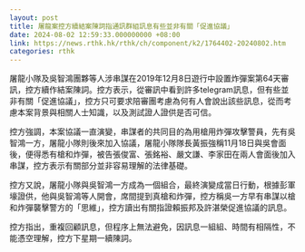 ```yaml
---
layout: post
title: 屠龍案控方續結案陳詞指通訊群組訊息有些並非有關「促進協議」
date: 2024-08-02 12:59:33.000000000 +08:00
link: https://news.rthk.hk/rthk/ch/component/k2/1764402-20240802.htm
categories: rthk
---
```


屠龍小隊及吳智鴻團夥等人涉串謀在2019年12月8日遊行中設置炸彈案第64天審訊，控方續作結案陳詞。控方表示，從審訊中看到許多telegram訊息，但有些並非有關「促進協議」，控方只可要求陪審團考慮為何有人會說出該些訊息，從而考慮本案背景與相關人士知識，以及測試證人證供是否可信。

控方強調，本案協議一直演變，串謀者的共同目的為用槍用炸彈攻擊警員，先有吳智鴻一方，屠龍小隊則後來加入協議，屠龍小隊隊長黃振強稱11月18日與吳會面後，便得悉有槍和炸彈，被告張俊富、張銘裕、嚴文謙、李家田在兩人會面後加入串謀，控方表示有關部分並非容易理解的法律基礎。

控方又說，屠龍小隊與吳智鴻一方成為一個組合，最終演變成當日行動，根據彭軍壕證供，他與吳智鴻等人開會，席間提到真槍和炸彈，控方稱吳一方早有串謀以槍和炸彈襲擊警方的「思維」，控方讀出有關指證賴振邦及許湛榮促進協議的訊息。

控方指出，重複回顧訊息，但程序上無法避免，因訊息一組組、時間有相隔性，不能憑空理解，控方下星期一續陳詞。
